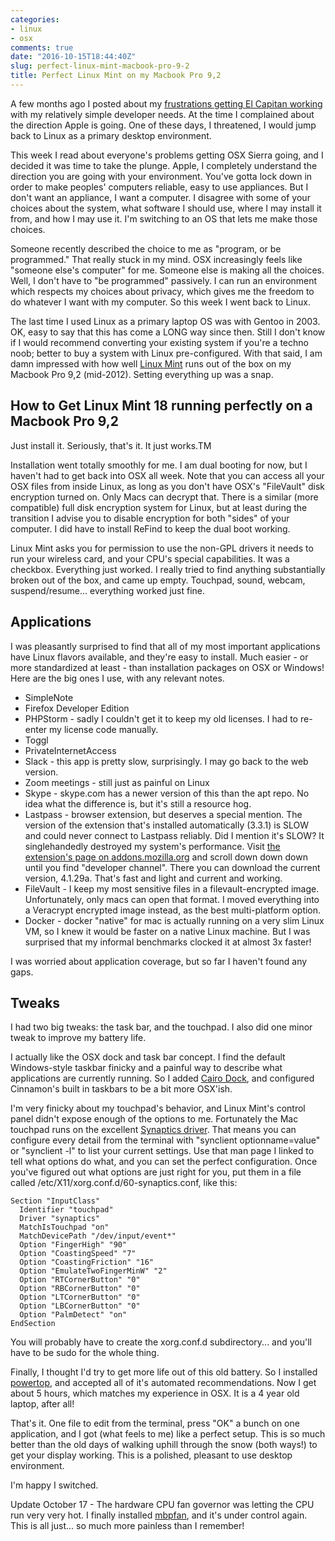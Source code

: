 ```yaml
---
categories:
- linux
- osx
comments: true
date: "2016-10-15T18:44:40Z"
slug: perfect-linux-mint-macbook-pro-9-2
title: Perfect Linux Mint on my Macbook Pro 9,2
---
```


A few months ago I posted about my [frustrations getting El Capitan working](/blog/2015/10/01/how-i-got-el-capitain-working-with-my-developer-tools/) with my relatively simple developer needs. At the time I complained about the direction Apple is going. One of these days, I threatened, I would jump back to Linux as a primary desktop environment.

This week I read about everyone's problems getting OSX Sierra going, and I decided it was time to take the plunge. Apple, I completely understand the direction you are going with your environment. You've gotta lock down in order to make peoples' computers reliable, easy to use appliances. But I don't want an appliance, I want a computer. I disagree with some of your choices about the system, what software I should use, where I may install it from, and how I may use it. I'm switching to an OS that lets me make those choices.

Someone recently described the choice to me as "program, or be programmed." That really stuck in my mind. OSX increasingly feels like "someone else's computer" for me. Someone else is making all the choices. Well, I don't have to "be programmed" passively. I can run an environment which respects my choices about privacy, which gives me the freedom to do whatever I want with my computer. So this week I went back to Linux.

The last time I used Linux as a primary laptop OS was with Gentoo in 2003. OK, easy to say that this has come a LONG way since then. Still I don't know if I would recommend converting your existing system if you're a techno noob; better to buy a system with Linux pre-configured. With that said, I am damn impressed with how well [Linux Mint](http://linuxmint.com/) runs out of the box on my Macbook Pro 9,2 (mid-2012). Setting everything up was a snap.

How to Get Linux Mint 18 running perfectly on a Macbook Pro 9,2
---

Just install it. Seriously, that's it. It just works.TM

Installation went totally smoothly for me. I am dual booting for now, but I haven't had to get back into OSX all week. Note that you can access all your OSX files from inside Linux, as long as you don't have OSX's "FileVault" disk encryption turned on. Only Macs can decrypt that. There is a similar (more compatible) full disk encryption system for Linux, but at least during the transition I advise you to disable encryption for both "sides" of your computer. I did have to install ReFind to keep the dual boot working.

Linux Mint asks you for permission to use the non-GPL drivers it needs to run your wireless card, and your CPU's special capabilities. It was a checkbox. Everything just worked. I really tried to find anything substantially broken out of the box, and came up empty. Touchpad, sound, webcam, suspend/resume... everything worked just fine. 

Applications
---

I was pleasantly surprised to find that all of my most important applications have Linux flavors available, and they're easy to install. Much easier - or more standardized at least - than installation packages on OSX or Windows! Here are the big ones I use, with any relevant notes.

* SimpleNote
* Firefox Developer Edition
* PHPStorm - sadly I couldn't get it to keep my old licenses. I had to re-enter my license code manually.
* Toggl
* PrivateInternetAccess
* Slack - this app is pretty slow, surprisingly. I may go back to the web version.
* Zoom meetings - still just as painful on Linux
* Skype - skype.com has a newer version of this than the apt repo. No idea what the difference is, but it's still a resource hog.
* Lastpass - browser extension, but deserves a special mention. The version of the extension that's installed automatically (3.3.1) is SLOW and could never connect to Lastpass reliably. Did I mention it's SLOW? It singlehandedly destroyed my system's performance. Visit [the extension's page on addons.mozilla.org]() and scroll down down down until you find "developer channel". There you can download the current version, 4.1.29a. That's fast and light and current and working. 
* FileVault - I keep my most sensitive files in a filevault-encrypted image. Unfortunately, only macs can open that format. I moved everything into a Veracrypt encrypted image instead, as the best multi-platform option.
* Docker - docker "native" for mac is actually running on a very slim Linux VM, so I knew it would be faster on a native Linux machine. But I was surprised that my informal benchmarks clocked it at almost 3x faster! 

I was worried about application coverage, but so far I haven't found any gaps.

Tweaks
---

I had two big tweaks: the task bar, and the touchpad. I also did one minor tweak to improve my battery life.

I actually like the OSX dock and task bar concept. I find the default Windows-style taskbar finicky and a painful way to describe what applications are currently running. So I added [Cairo Dock](https://glx-dock.org/), and configured Cinnamon's built in taskbars to be a bit more OSX'ish.

I'm very finicky about my touchpad's behavior, and Linux Mint's control panel didn't expose enough of the options to me. Fortunately the Mac touchpad runs on the excellent [Synaptics driver](ftp://www.x.org/pub/X11R7.5/doc/man/man4/synaptics.4.html). That means you can configure every detail from the terminal with "synclient optionname=value" or "synclient -l" to list your current settings. Use that man page I linked to tell what options do what, and you can set the perfect configuration. Once you've figured out what options are just right for you, put them in a file called /etc/X11/xorg.conf.d/60-synaptics.conf, like this:

```
Section "InputClass"
  Identifier "touchpad"
  Driver "synaptics"
  MatchIsTouchpad "on"
  MatchDevicePath "/dev/input/event*"
  Option "FingerHigh" "90"
  Option "CoastingSpeed" "7"
  Option "CoastingFriction" "16"
  Option "EmulateTwoFingerMinW" "2"
  Option "RTCornerButton" "0"
  Option "RBCornerButton" "0"
  Option "LTCornerButton" "0"
  Option "LBCornerButton" "0"
  Option "PalmDetect" "on"
EndSection
```

You will probably have to create the xorg.conf.d subdirectory... and you'll have to be sudo for the whole thing.

Finally, I thought I'd try to get more life out of this old battery. So I installed [powertop](https://01.org/powertop), and accepted all of it's automated recommendations. Now I get about 5 hours, which matches my experience in OSX. It is a 4 year old laptop, after all!

That's it. One file to edit from the terminal, press "OK" a bunch on one application, and I got (what feels to me) like a perfect setup. This is so much better than the old days of walking uphill through the snow (both ways!) to get your display working. This is a polished, pleasant to use desktop environment.

I'm happy I switched.


Update October 17 - The hardware CPU fan governor was letting the CPU run very very hot. I finally installed [mbpfan](https://github.com/dgraziotin/mbpfan), and it's under control again. This is all just... so much more painless than I remember!
